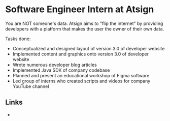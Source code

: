 # Software Engineer Intern at Atsign

You are NOT someone's data. Atsign aims to "flip the internet" by providing developers with a platform that makes the user the owner of their own data.

Tasks done:

- Conceptualized and designed layout of version 3.0 of developer website
- Implemented content and graphics onto version 3.0 of developer website
- Wrote numerous developer blog articles
- Implemented Java SDK of company codebase
- Planned and present an educational workshop of Figma software
- Led group of interns who created scripts and videos for company YouTube channel

## Links

-
